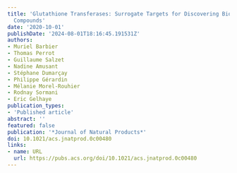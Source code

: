 ```yaml
---
title: 'Glutathione Transferases: Surrogate Targets for Discovering Biologically Active
  Compounds'
date: '2020-10-01'
publishDate: '2024-08-01T18:16:45.191531Z'
authors:
- Muriel Barbier
- Thomas Perrot
- Guillaume Salzet
- Nadine Amusant
- Stéphane Dumarçay
- Philippe Gérardin
- Mélanie Morel-Rouhier
- Rodnay Sormani
- Eric Gelhaye
publication_types:
- 'Published article'
abstract: ''
featured: false
publication: '*Journal of Natural Products*'
doi: 10.1021/acs.jnatprod.0c00480
links:
- name: URL
  url: https://pubs.acs.org/doi/10.1021/acs.jnatprod.0c00480
---
```


